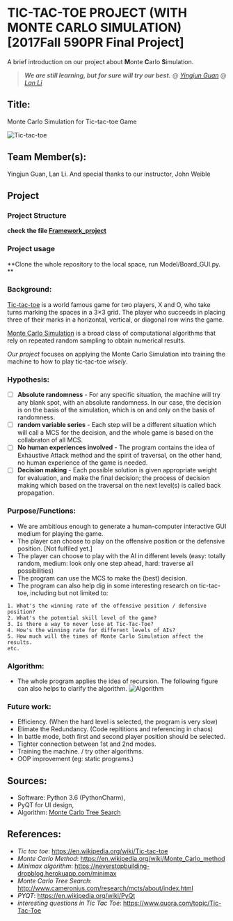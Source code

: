 TIC-TAC-TOE PROJECT (WITH MONTE CARLO SIMULATION)
[2017Fall 590PR Final Project]
==========

A brief introduction on our project about **M**onte **C**arlo **S**imulation. 

> ***We are still learning, but for sure will try our best.***
> @ [*Yingjun Guan*](https://ischool.illinois.edu/people/phd-students/yingjun-guan)
> @ [*Lan Li*](https://www.linkedin.com/in/lan-li-42682214a/)


## Title: 
  Monte Carlo Simulation for Tic-tac-toe Game
  
  ![Tic-tac-toe](https://lh3.googleusercontent.com/EgfiSB2bdf7kuRfNQbe8Jaj_bhfrlfeRt2nzphA6jcbCQdy5iEku2uZyK-5_VWtWUCxi=w300)

## Team Member(s):
  Yingjun Guan, Lan Li. And special thanks to our instructor, John Weible
  
## Project
### Project Structure
**check the file [Framework_project](https://github.com/yingjun2/Final-project/blob/master/Framework_Project)**

### Project usage
**Clone the whole repository to the local space, run Model/Board_GUI.py. **

### Background:
[Tic-tac-toe](https://en.wikipedia.org/wiki/Tic-tac-toe) is a world famous game for two players, X and O, who take turns marking the spaces in a 3×3 grid. The player who succeeds in placing three of their marks in a horizontal, vertical, or diagonal row wins the game.

[Monte Carlo Simulation](https://en.wikipedia.org/wiki/Monte_Carlo_method) is a broad class of computational algorithms that rely on repeated random sampling to obtain numerical results. 

*Our project* focuses on applying the Monte Carlo Simulation into training the machine to how to play tic-tac-toe _wisely_.

### Hypothesis:
+ [ ] **Absolute randomness** - For any specific situation, the machine will try any blank spot, with an absolute randomness. In our case, the decision is on the basis of the simulation, which is on and only on the basis of randomness.
+ [ ] **random variable series** - Each step will be a different situation which will call a MCS for the decision, and the whole game is based on the collabraton of all MCS.
+ [ ] **No human experiences involved** - The program contains the idea of Exhaustive Attack method and the spirit of traversal, on the other hand, no human experience of the game is needed.
+ [ ] **Decision making** - Each possible solution is given appropriate weight for evaluation, and make the final decision; the process of decision making which based on the traversal on the next level(s) is called back propagation.

### Purpose/Functions:
 - We are ambitious enough to generate a human-computer interactive GUI medium for playing the game. 
 - The player can choose to play on the offensive position or the defensive position. [Not fulfiled yet.]
 - The player can choose to play with the AI in different levels (easy: totally random, medium: look only one step ahead, hard: traverse all possibilities)
 - The program can use the MCS to make the (best) decision. 
 - The program can also help dig in some interesting research on tic-tac-toe, including but not limited to:
 ~~~~
 1. What's the winning rate of the offensive position / defensive position?
 2. What's the potential skill level of the game?
 3. Is there a way to never lose at Tic-Tac-Toe?
 4. How's the winning rate for different levels of AIs?
 5. How much will the times of Monte Carlo Simulation affect the results.
 etc.
 ~~~~
 
### Algorithm:
 - The whole program applies the idea of recursion. The following figure can also helps to clarify the algorithm.
 ![Algorithm](http://i.imgur.com/L6uAKBD.png)
 
### Future work:
 - Efficiency. (When the hard level is selected, the program is very slow)
 - Elimate the Redundancy. (Code repititions and referencing in chaos)
 - In battle mode, both first and second player position should be selected.
 - Tighter connection between 1st and 2nd modes.
 - Training the machine. / try other algorithms.
 - OOP improvement (eg: static programs.)
 
## Sources:
 - Software: Python 3.6 (PythonCharm), 
 - PyQT for UI design,
 - Algorithm: [Monte Carlo Tree Search](http://www.cameronius.com/research/mcts/about/index.html)
 
## References:
 - _Tic tac toe_: https://en.wikipedia.org/wiki/Tic-tac-toe
 - _Monte Carlo Method_: https://en.wikipedia.org/wiki/Monte_Carlo_method
 - _Minimax algorithm_: https://neverstopbuilding-dropblog.herokuapp.com/minimax
 - _Monte Carlo Tree Search_: http://www.cameronius.com/research/mcts/about/index.html
 - _PYQT_: https://en.wikipedia.org/wiki/PyQt
 - _interesting questions in Tic Tac Toe_: https://www.quora.com/topic/Tic-Tac-Toe
